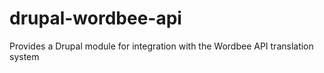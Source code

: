 drupal-wordbee-api
==================

Provides a Drupal module for integration with the Wordbee API translation system
